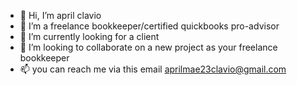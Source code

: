 - 👋 Hi, I’m april clavio
- 👀 I’m a freelance bookkeeper/certified quickbooks pro-advisor
- 🌱 I’m currently looking for a client 
- 💞️ I’m looking to collaborate on a new project as your freelance bookkeeper
- 📫 you can reach me via this email aprilmae23clavio@gmail.com
<!---
aprilmae23clavio/aprilmae23clavio is a ✨ special ✨ repository because its `README.md` (this file) appears on your GitHub profile.
You can click the Preview link to take a look at your changes.
--->
